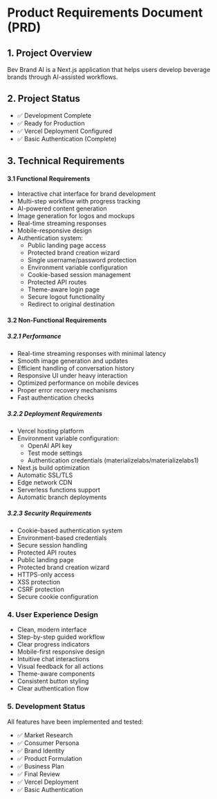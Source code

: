 # Product Requirements Document (PRD)

## 1. Project Overview
Bev Brand AI is a Next.js application that helps users develop beverage brands through AI-assisted workflows.

## 2. Project Status
- ✅ Development Complete
- ✅ Ready for Production
- ✅ Vercel Deployment Configured
- ✅ Basic Authentication (Complete)

## 3. Technical Requirements

#### 3.1 Functional Requirements
- Interactive chat interface for brand development
- Multi-step workflow with progress tracking
- AI-powered content generation
- Image generation for logos and mockups
- Real-time streaming responses
- Mobile-responsive design
- Authentication system:
  * Public landing page access
  * Protected brand creation wizard
  * Single username/password protection
  * Environment variable configuration
  * Cookie-based session management
  * Protected API routes
  * Theme-aware login page
  * Secure logout functionality
  * Redirect to original destination

#### 3.2 Non-Functional Requirements

##### 3.2.1 Performance
- Real-time streaming responses with minimal latency
- Smooth image generation and updates
- Efficient handling of conversation history
- Responsive UI under heavy interaction
- Optimized performance on mobile devices
- Proper error recovery mechanisms
- Fast authentication checks

##### 3.2.2 Deployment Requirements
- Vercel hosting platform
- Environment variable configuration:
  * OpenAI API key
  * Test mode settings
  * Authentication credentials (materializelabs/materializelabs1)
- Next.js build optimization
- Automatic SSL/TLS
- Edge network CDN
- Serverless functions support
- Automatic branch deployments

##### 3.2.3 Security Requirements
- Cookie-based authentication system
- Environment-based credentials
- Secure session handling
- Protected API routes
- Public landing page
- Protected brand creation wizard
- HTTPS-only access
- XSS protection
- CSRF protection
- Secure cookie configuration

### 4. User Experience Design
- Clean, modern interface
- Step-by-step guided workflow
- Clear progress indicators
- Mobile-first responsive design
- Intuitive chat interactions
- Visual feedback for all actions
- Theme-aware components
- Consistent button styling
- Clear authentication flow

### 5. Development Status
All features have been implemented and tested:
- ✅ Market Research
- ✅ Consumer Persona
- ✅ Brand Identity
- ✅ Product Formulation
- ✅ Business Plan
- ✅ Final Review
- ✅ Vercel Deployment
- ✅ Basic Authentication
